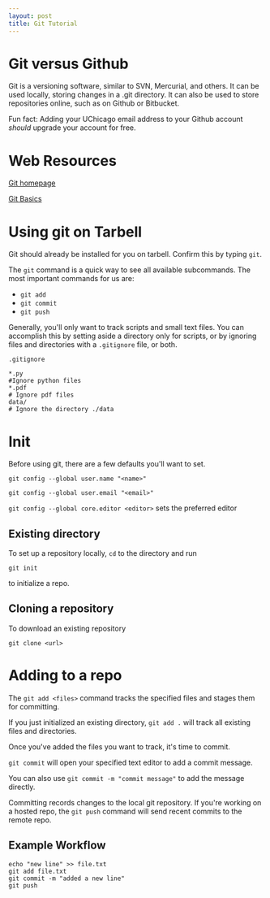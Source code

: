 ```yaml
---
layout: post
title: Git Tutorial
---
```


# Git versus Github

Git is a versioning software, similar to SVN, Mercurial, and others. It can be used locally, storing changes in a .git directory. It can also be used to store repositories online, such as on Github or Bitbucket.

Fun fact: Adding your UChicago email address to your Github account *should* upgrade your account for free.

# Web Resources

[Git homepage](http://www.git-scm.com)

[Git Basics](https://git-scm.com/book/en/v2/Git-Basics-Getting-a-Git-Repository)

# Using git on Tarbell

Git should already be installed for you on tarbell. Confirm this by typing `git`.

The `git` command is a quick way to see all available subcommands. The most important commands for us are:

* `git add`
* `git commit`
* `git push`

Generally, you'll only want to track scripts and small text files. You can accomplish this by setting aside a directory only for scripts, or by ignoring files and directories with a `.gitignore` file, or both.

    .gitignore
    
    *.py 
    #Ignore python files
    *.pdf 
    # Ignore pdf files
    data/ 
    # Ignore the directory ./data


    
    

# Init

Before using git, there are a few defaults you'll want to set.

`git config --global user.name "<name>"`

`git config --global user.email "<email>"`

`git config --global core.editor <editor>` sets the preferred editor

## Existing directory
To set up a repository locally, `cd` to the directory and run

`git init`

to initialize a repo.

## Cloning a repository

To download an existing repository

`git clone <url>`

# Adding to a repo

The `git add <files>` command tracks the specified files and stages them for committing.

If you just initialized an existing directory, `git add .` will track all existing files and directories.

Once you've added the files you want to track, it's time to commit.

`git commit` will open your specified text editor to add a commit message. 

You can also use `git commit -m "commit message"` to add the message directly.

Committing records changes to the local git repository. If you're working on a hosted repo, the `git push` command will send recent commits to the remote repo.

## Example Workflow

    echo "new line" >> file.txt
    git add file.txt
    git commit -m "added a new line"
    git push





